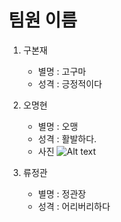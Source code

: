 # 팀원 이름
1. 구본재 
    - 별명 : 고구마
    - 성격 : 긍정적이다
    
    
2. 오명현 
    - 별명 : 오맹
    - 성격 : 활발하다.
    - 사진 
          ![Alt text](C:\Users\student\Pictures\test/oh.png)
3. 류정관 
    - 별명 : 정관장
    - 성격 : 어리버리하다
